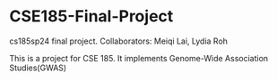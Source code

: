 # CSE185-Final-Project
cs185sp24 final project. Collaborators: Meiqi Lai, Lydia Roh

This is a project for CSE 185. It implements Genome-Wide Association Studies(GWAS) 
